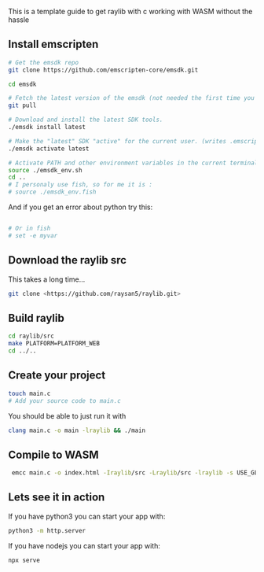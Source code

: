 This is a template guide to get raylib with c working with WASM without the hassle

## Install emscripten


```bash
# Get the emsdk repo
git clone https://github.com/emscripten-core/emsdk.git

cd emsdk

# Fetch the latest version of the emsdk (not needed the first time you clone)
git pull

# Download and install the latest SDK tools.
./emsdk install latest

# Make the "latest" SDK "active" for the current user. (writes .emscripten file)
./emsdk activate latest

# Activate PATH and other environment variables in the current terminal
source ./emsdk_env.sh
cd ..
# I personaly use fish, so for me it is :
# source ./emsdk_env.fish

```

And if you get an error about python try this:
``` bash

# Or in fish
# set -e myvar 
```

## Download the raylib src

This takes a long time...

```bash
git clone <https://github.com/raysan5/raylib.git>
```

## Build raylib

```bash
cd raylib/src
make PLATFORM=PLATFORM_WEB
cd ../..
```

## Create your project

```bash
touch main.c
# Add your source code to main.c
```

You should be able to just run it with

```bash
clang main.c -o main -lraylib && ./main
```


## Compile to WASM

```bash
 emcc main.c -o index.html -Iraylib/src -Lraylib/src -lraylib -s USE_GLFW=3 -s WASM=1 -s USE_WEBGL2=1 -sASYNCIFY 
```

## Lets see it in action
If you have python3 you can start your app with:

```bash
python3 -m http.server
```

If you have nodejs you can start your app with:

```bash
npx serve
```